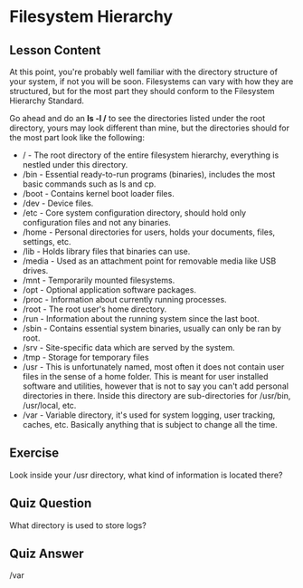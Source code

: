 # Filesystem Hierarchy

## Lesson Content

At this point, you're probably well familiar with the directory structure of your system, if not you will be soon. Filesystems can vary with how they are structured, but for the most part they should conform to the Filesystem Hierarchy Standard. 

Go ahead and do an <b>ls -l /</b> to see the directories listed under the root directory, yours may look different than mine, but the directories should for the most part look like the following:

<ul>
<li>/ - The root directory of the entire filesystem hierarchy, everything is nestled under this directory.</li>
<li>/bin - Essential ready-to-run programs (binaries), includes the most basic commands such as ls and cp.</li>
<li>/boot - Contains kernel boot loader files.</li>
<li>/dev - Device files.</li>
<li>/etc - Core system configuration directory, should hold only configuration files and not any binaries.</li>
<li>/home - Personal directories for users, holds your documents, files, settings, etc. </li>
<li>/lib - Holds library files that binaries can use.</li>
<li>/media - Used as an attachment point for removable media like USB drives.</li>
<li>/mnt - Temporarily mounted filesystems.</li>
<li>/opt - Optional application software packages.</li>
<li>/proc - Information about currently running processes.</li>
<li>/root - The root user's home directory.</li>
<li>/run - Information about the running system since the last boot.</li>
<li>/sbin - Contains essential system binaries, usually can only be ran by root.</li>
<li>/srv - Site-specific data which are served by the system.</li>
<li>/tmp - Storage for temporary files</li>
<li>/usr - This is unfortunately named, most often it does not contain user files in the sense of a home folder. This is meant for user installed software and utilities, however that is not to say you can't add personal directories in there. Inside this directory are sub-directories for /usr/bin, /usr/local, etc.</li>
<li>/var - Variable directory, it's used for system logging, user tracking, caches, etc. Basically anything that is subject to change all the time.</li>
</ul>

## Exercise

Look inside your /usr directory, what kind of information is located there?

## Quiz Question

What directory is used to store logs? 

## Quiz Answer

/var
